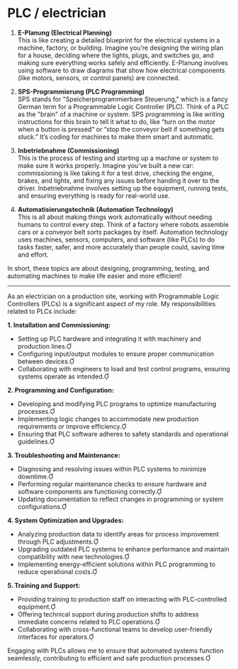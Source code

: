 # PLC / electrician

1. **E-Planung (Electrical Planning)**  
   This is like creating a detailed blueprint for the electrical systems in a machine, factory, or building. Imagine you’re designing the wiring plan for a house, deciding where the lights, plugs, and switches go, and making sure everything works safely and efficiently. E-Planung involves using software to draw diagrams that show how electrical components (like motors, sensors, or control panels) are connected.

2. **SPS-Programmierung (PLC Programming)**  
   SPS stands for "Speicherprogrammierbare Steuerung," which is a fancy German term for a Programmable Logic Controller (PLC). Think of a PLC as the "brain" of a machine or system. SPS programming is like writing instructions for this brain to tell it what to do, like “turn on the motor when a button is pressed” or “stop the conveyor belt if something gets stuck.” It’s coding for machines to make them smart and automatic.

3. **Inbetriebnahme (Commissioning)**  
   This is the process of testing and starting up a machine or system to make sure it works properly. Imagine you’ve built a new car: commissioning is like taking it for a test drive, checking the engine, brakes, and lights, and fixing any issues before handing it over to the driver. Inbetriebnahme involves setting up the equipment, running tests, and ensuring everything is ready for real-world use.

4. **Automatisierungstechnik (Automation Technology)**  
   This is all about making things work automatically without needing humans to control every step. Think of a factory where robots assemble cars or a conveyor belt sorts packages by itself. Automation technology uses machines, sensors, computers, and software (like PLCs) to do tasks faster, safer, and more accurately than people could, saving time and effort.

In short, these topics are about designing, programming, testing, and automating machines to make life easier and more efficient!

---

As an electrician on a production site, working with Programmable Logic Controllers (PLCs) is a significant aspect of my role. My responsibilities related to PLCs include:

**1. Installation and Commissioning:**
- Setting up PLC hardware and integrating it with machinery and production lines.
- Configuring input/output modules to ensure proper communication between devices.
- Collaborating with engineers to load and test control programs, ensuring systems operate as intended.

**2. Programming and Configuration:**
- Developing and modifying PLC programs to optimize manufacturing processes.
- Implementing logic changes to accommodate new production requirements or improve efficiency.
- Ensuring that PLC software adheres to safety standards and operational guidelines.

**3. Troubleshooting and Maintenance:**
- Diagnosing and resolving issues within PLC systems to minimize downtime.
- Performing regular maintenance checks to ensure hardware and software components are functioning correctly.
- Updating documentation to reflect changes in programming or system configurations.

**4. System Optimization and Upgrades:**
- Analyzing production data to identify areas for process improvement through PLC adjustments.
- Upgrading outdated PLC systems to enhance performance and maintain compatibility with new technologies.
- Implementing energy-efficient solutions within PLC programming to reduce operational costs.

**5. Training and Support:**
- Providing training to production staff on interacting with PLC-controlled equipment.
- Offering technical support during production shifts to address immediate concerns related to PLC operations.
- Collaborating with cross-functional teams to develop user-friendly interfaces for operators.

Engaging with PLCs allows me to ensure that automated systems function seamlessly, contributing to efficient and safe production processes. 

